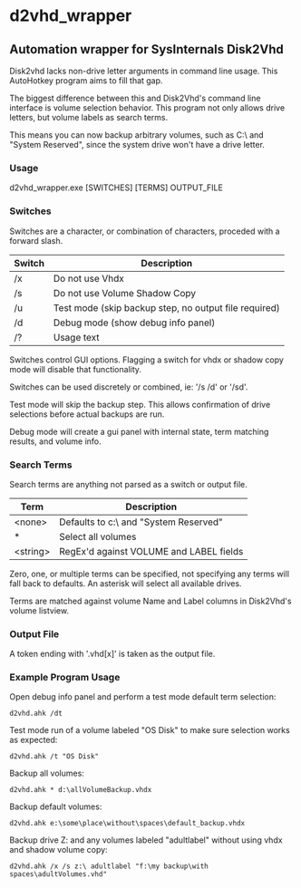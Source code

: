 # d2vhd_wrapper
## Automation wrapper for SysInternals Disk2Vhd

Disk2vhd lacks non-drive letter arguments in command line usage. This AutoHotkey program aims to fill that gap.

The biggest difference between this and Disk2Vhd's command line interface is volume selection behavior. This program not only allows drive letters, but volume labels as search terms.

This means you can now backup arbitrary volumes, such as C:\ and "System Reserved", since the system drive won't have a drive letter.

### Usage
d2vhd_wrapper.exe [SWITCHES] [TERMS] OUTPUT_FILE  

### Switches
Switches are a character, or combination of characters, proceded with a forward slash.

Switch|Description
---|---
/x|Do not use Vhdx
/s|Do not use Volume Shadow Copy
/u|Test mode (skip backup step, no output file required)
/d|Debug mode (show debug info panel)
/?|Usage text

Switches control GUI options. Flagging a switch for vhdx or shadow copy mode will disable that functionality.

Switches can be used discretely or combined, ie: '/s /d' or '/sd'.

Test mode will skip the backup step. This allows confirmation of drive selections before actual backups are run.

Debug mode will create a gui panel with internal state, term matching results, and volume info.

### Search Terms
Search terms are anything not parsed as a switch or output file.

Term|Description
---|---
\<none\>|Defaults to c:\ and "System Reserved"
\*|Select all volumes
\<string\>|RegEx'd against VOLUME and LABEL fields

Zero, one, or multiple terms can be specified, not specifying any terms will fall back to defaults. An asterisk will select all available drives.

Terms are matched against volume Name and Label columns in Disk2Vhd's volume listview.

### Output File
A token ending with '.vhd[x]' is taken as the output file.

### Example Program Usage
Open debug info panel and perform a test mode default term selection:

    d2vhd.ahk /dt

Test mode run of a volume labeled "OS Disk" to make sure selection works as expected:

    d2vhd.ahk /t "OS Disk"

Backup all volumes:

    d2vhd.ahk * d:\allVolumeBackup.vhdx

Backup default volumes:

    d2vhd.ahk e:\some\place\without\spaces\default_backup.vhdx

Backup drive Z: and any volumes labeled "adultlabel" without using vhdx and shadow volume copy:

    d2vhd.ahk /x /s z:\ adultlabel "f:\my backup\with spaces\adultVolumes.vhd"